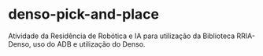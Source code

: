 # denso-pick-and-place
Atividade da Residência de Robótica e IA para utilização da Biblioteca RRIA-Denso, uso do ADB e utilização do Denso.
